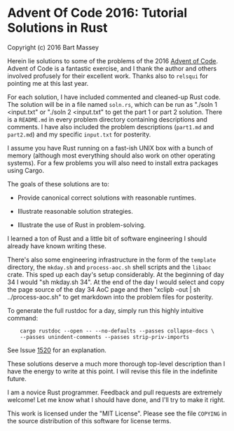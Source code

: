 # Advent Of Code 2016: Tutorial Solutions in Rust
Copyright (c) 2016 Bart Massey

Herein lie solutions to some of the problems of the 2016
[Advent of Code](http://adventofcode.com). Advent of Code is
a fantastic exercise, and I thank the author and others
involved profusely for their excellent work. Thanks also to
`relsqui` for pointing me at this last year.

For each solution, I have included commented and cleaned-up
Rust code. The solution will be in a file named `soln.rs`,
which can be run as "./soln 1 <input.txt" or "./soln 2
<input.txt" to get the part 1 or part 2 solution. There is a
`README.md` in every problem directory containing
descriptions and comments. I have also included the problem
descriptions (`part1.md` and `part2.md`) and my specific
`input.txt` for posterity.

I assume you have Rust running on a fast-ish UNIX box with a
bunch of memory (although most everything should also work
on other operating systems).  For a few problems you will
also need to install extra packages using Cargo.

The goals of these solutions are to:

* Provide canonical correct solutions with reasonable
  runtimes.

* Illustrate reasonable solution strategies.

* Illustrate the use of Rust in problem-solving.

I learned a ton of Rust and a little bit of software
engineering I should already have known writing these.

There's also some engineering infrastructure in the form of
the `template` directory, the `mkday.sh` and
`process-aoc.sh` shell scripts and the `libaoc` crate.  This
sped up each day's setup considerably. At the beginning of
day 34 I would "sh mkday.sh 34". At the end of the day I
would select and copy the page source of the day 34 AoC page
and then "xclipb -out | sh ../process-aoc.sh" to get
markdown into the problem files for posterity.

To generate the full rustdoc for a day, simply run this
highly intuitive command:

        cargo rustdoc --open -- --no-defaults --passes collapse-docs \
        --passes unindent-comments --passes strip-priv-imports

See Issue
[1520](https://github.com/rust-lang/cargo/issues/1520)
for an explanation.

These solutions deserve a much more thorough top-level
description than I have the energy to write at this point.
I will revise this file in the indefinite future.

I am a novice Rust programmer. Feedback and pull requests
are extremely welcome! Let me know what I should have done,
and I'll try to make it right.

This work is licensed under the "MIT License".  Please see
the file `COPYING` in the source distribution of this software
for license terms.
